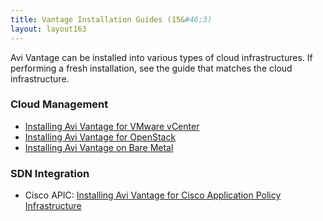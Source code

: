 ```yaml
---
title: Vantage Installation Guides (15&#46;3)
layout: layout163
---
```

Avi Vantage can be installed into various types of cloud infrastructures. If performing a fresh installation, see the guide that matches the cloud infrastructure.

### Cloud Management

* <a href="{% vpath %}/deploying-avi-vantage-for-vmware-vcenter-2/">Installing Avi Vantage for VMware vCenter</a>
* <a href="{% vpath %}/installation-guides/installing-avi-vantage-for-openstack-2/">Installing Avi Vantage for OpenStack</a>
* <a href="{% vpath %}/installation-guides/installing-avi-vantage-on-bare-metal-2/">Installing Avi Vantage on Bare Metal</a>

### SDN Integration

* Cisco APIC: <a href="{% vpath %}/installation-guides/installing-avi-vantage-for-cisco-application-policy-infrastructure/">Installing Avi Vantage for Cisco Application Policy Infrastructure</a>